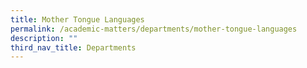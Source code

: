```yaml
---
title: Mother Tongue Languages
permalink: /academic-matters/departments/mother-tongue-languages
description: ""
third_nav_title: Departments
---
```

